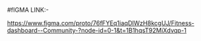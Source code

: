 #fIGMA LINK:- 

https://www.figma.com/proto/76fFYEq1iaqDlWzH8kcgUJ/Fitness-dashboard--Community-?node-id=0-1&t=1B1hqsT92MiXdvqp-1 
